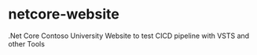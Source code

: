 # netcore-website
.Net Core  Contoso University Website  to test CICD pipeline with VSTS and other Tools
